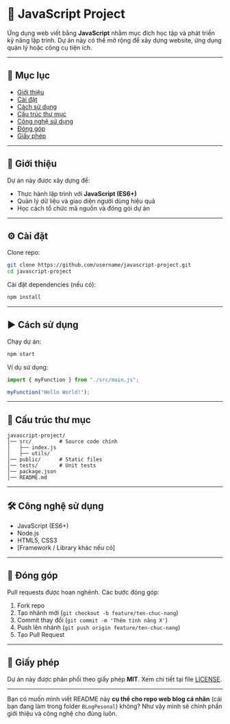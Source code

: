 # 🚀 JavaScript Project

Ứng dụng web viết bằng **JavaScript** nhằm mục đích học tập và phát triển kỹ năng lập trình. Dự án này có thể mở rộng để xây dựng website, ứng dụng quản lý hoặc công cụ tiện ích.

---

## 📖 Mục lục

* [Giới thiệu](#giới-thiệu)
* [Cài đặt](#cài-đặt)
* [Cách sử dụng](#cách-sử-dụng)
* [Cấu trúc thư mục](#cấu-trúc-thư-mục)
* [Công nghệ sử dụng](#công-nghệ-sử-dụng)
* [Đóng góp](#đóng-góp)
* [Giấy phép](#giấy-phép)

---

## 📌 Giới thiệu

Dự án này được xây dựng để:

* Thực hành lập trình với **JavaScript (ES6+)**
* Quản lý dữ liệu và giao diện người dùng hiệu quả
* Học cách tổ chức mã nguồn và đóng gói dự án

---

## ⚙️ Cài đặt

Clone repo:

```bash
git clone https://github.com/username/javascript-project.git
cd javascript-project
```

Cài đặt dependencies (nếu có):

```bash
npm install
```

---

## ▶️ Cách sử dụng

Chạy dự án:

```bash
npm start
```

Ví dụ sử dụng:

```javascript
import { myFunction } from "./src/main.js";

myFunction("Hello World!");
```

---

## 📂 Cấu trúc thư mục

```
javascript-project/
│── src/         # Source code chính
│   ├── index.js
│   ├── utils/
│── public/      # Static files
│── tests/       # Unit tests
│── package.json
│── README.md
```

---

## 🛠️ Công nghệ sử dụng

* JavaScript (ES6+)
* Node.js
* HTML5, CSS3
* \[Framework / Library khác nếu có]

---

## 🤝 Đóng góp

Pull requests được hoan nghênh.
Các bước đóng góp:

1. Fork repo
2. Tạo nhánh mới (`git checkout -b feature/ten-chuc-nang`)
3. Commit thay đổi (`git commit -m 'Thêm tính năng X'`)
4. Push lên nhánh (`git push origin feature/ten-chuc-nang`)
5. Tạo Pull Request

---

## 📜 Giấy phép

Dự án này được phân phối theo giấy phép **MIT**.
Xem chi tiết tại file [LICENSE](LICENSE).

---

Bạn có muốn mình viết README này **cụ thể cho repo web blog cá nhân** (cái bạn đang làm trong folder `BLogPesonal`) không? Như vậy mình sẽ chỉnh phần giới thiệu và công nghệ cho đúng luôn.

